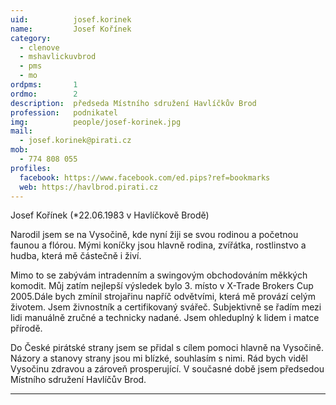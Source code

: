 ```yaml
---
uid:          josef.korinek
name:         Josef Kořínek
category:
  - clenove
  - mshavlickuvbrod
  - pms 
  - mo
ordpms:       1
ordmo:        2
description:  předseda Místního sdružení Havlíčkův Brod
profession:   podnikatel
img:          people/josef-korinek.jpg
mail:
  - josef.korinek@pirati.cz
mob:
  - 774 808 055
profiles:
  facebook: https://www.facebook.com/ed.pips?ref=bookmarks
  web: https://havlbrod.pirati.cz
---
```


Josef Kořínek (*22.06.1983 v Havlíčkově Brodě)

Narodil jsem se na Vysočině, kde nyní žiji se svou rodinou a početnou faunou a flórou. Mými koníčky jsou hlavně rodina, zvířátka, rostlinstvo a hudba, která mě částečně i živí. 

Mimo to se zabývám intradenním a swingovým obchodováním měkkých komodit. Můj zatím nejlepší výsledek bylo 3. místo v X-Trade Brokers Cup 2005.Dále bych zmínil strojařinu napříč odvětvími, která mě provází celým životem. Jsem živnostník a certifikovaný svářeč. Subjektivně se řadím mezi lidi manuálně zručné a technicky nadané. Jsem ohleduplný k lidem i matce přírodě.

Do České pirátské strany jsem se přidal s cílem pomoci hlavně na Vysočině. Názory a stanovy strany jsou mi blízké, souhlasím s nimi. Rád bych viděl Vysočinu zdravou a zároveň prosperující. V současné době jsem předsedou Místního sdružení Havlíčův Brod.

---
